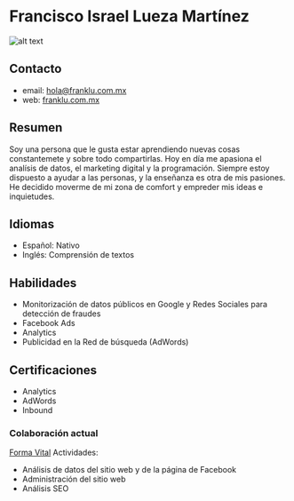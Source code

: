 # Francisco Israel Lueza Martínez
![alt text](ensayo/img/Lueza.jpj "Francsico Lueza1")
## Contacto
* email: hola@franklu.com.mx
* web: [franklu.com.mx](https://franklu.com.mx)
## Resumen
Soy una persona que le gusta estar aprendiendo nuevas cosas constantemete y sobre todo compartirlas. Hoy en día me apasiona el analísis de datos, el marketing digital y la programación. Siempre estoy dispuesto a ayudar a las personas, y la enseñanza es otra de mis pasiones. He decidido moverme de mi zona de comfort y empreder mis ideas e inquietudes.
## Idiomas
* Español: Nativo
* Inglés: Comprensión de textos
## Habilidades
* Monitorización de datos públicos en Google y Redes Sociales para detección de fraudes
* Facebook Ads
* Analytics
* Publicidad en la Red de búsqueda (AdWords)
## Certificaciones
* Analytics
* AdWords
* Inbound
### Colaboración actual
[Forma Vital](https://www.formavital.com)
Actividades:
* Análisis de datos del sitio web y de la página de Facebook
* Administración del sitio web
* Análisis SEO
